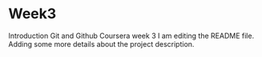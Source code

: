 # Week3
Introduction Git and Github Coursera week 3
I am editing the README file. Adding some more details about the project description.
